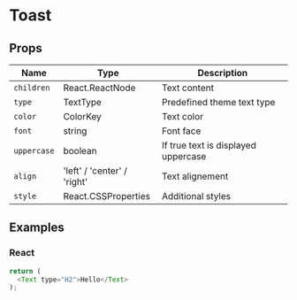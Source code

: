 # Toast

## Props

| Name | Type | Description |
|-------------| ------------- | ----- |
| `children` | React.ReactNode | Text content |
| `type` | TextType | Predefined theme text type |
| `color` | ColorKey | Text color |
| `font` | string | Font face  |
| `uppercase` | boolean | If true text is displayed uppercase |
| `align` | 'left' / 'center' / 'right' | Text alignement |
| `style` | React.CSSProperties | Additional styles |

## Examples

### React

```javascript
return (
  <Text type="H2">Hello</Text>
);
```
